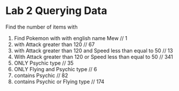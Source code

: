 # Lab 2 Querying Data

Find the number of items with

1. Find Pokemon with with english name Mew // 1
2. with Attack greater than 120 // 67
3. with Attack greater than 120 and Speed less than equal to 50 // 13
4. With Attack greater than 120 or Speed less than equal to 50 // 341
5. ONLY Psychic type // 35
6. ONLY Flying and Psychic type // 6
7. contains Psychic // 82
8. contains Psychic or Flying type // 174
